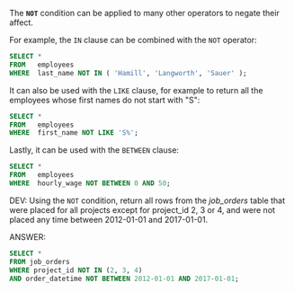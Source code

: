 The **`NOT`** condition can be applied to many other operators to negate their affect.

For example, the `IN` clause can be combined with the `NOT` operator:

```sql
SELECT *
FROM   employees
WHERE  last_name NOT IN ( 'Hamill', 'Langworth', 'Sauer' ); 
```

It can also be used with the `LIKE` clause, for example to return all the employees whose first names do not start with "S":

```sql
SELECT *
FROM   employees
WHERE  first_name NOT LIKE 'S%'; 
```

Lastly, it can be used with the `BETWEEN` clause:

```sql
SELECT *
FROM   employees
WHERE  hourly_wage NOT BETWEEN 0 AND 50; 
```

DEV: Using the `NOT` condition, return all rows from the *job_orders* table that were placed for all projects except for project_id 2, 3 or 4, and were not placed any time between 2012-01-01 and 2017-01-01. 

ANSWER:

```sql
SELECT * 
FROM job_orders
WHERE project_id NOT IN (2, 3, 4)
AND order_datetime NOT BETWEEN 2012-01-01 AND 2017-01-01;
```

